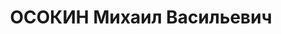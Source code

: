 ---
title: ОСОКИН Михаил Васильевич
description: 'род. 1899, г. Нижний Тагил, Свердловская обл., русский, обр: средне-спец..
  Род занятий: пом нач-ка паровозного отделения станции Пермь-2, прож: г. Пермь. Арест.
  04.12.1936. Приговор: 04.05.1937, обв.: КРД - ВМН, конфискация имущества. Реабилитация
  - Военная коллегия ВС СССР'
---
